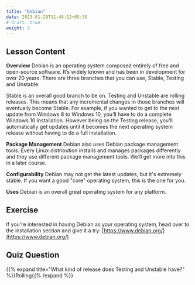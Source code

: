 ```yaml
---
title: "Debian"
date: 2023-01-29T11:46:12+05:30
# draft: true
weight: 3
---
```


## Lesson Content

**Overview**
Debian is an operating system composed entirely of free and open-source software. It’s widely known and has been in development for over 20 years. There are three branches that you can use, Stable, Testing and Unstable.

Stable is an overall good branch to be on. Testing and Unstable are rolling releases. This means that any incremental changes in those branches will eventually become Stable. For example, if you wanted to get to the next update from Windows 8 to Windows 10, you’ll have to do a complete Windows 10 installation. However being on the Testing release, you’ll automatically get updates until it becomes the next operating system release without having to do a full installation.

**Package Management**
Debian also uses Debian package management tools. Every Linux distribution installs and manages packages differently and they use different package management tools. We’ll get more into this in a later course.

**Configurability**
Debian may not get the latest updates, but it's extremely stable. If you want a good "core" operating system, this is the one for you.

**Uses**
Debian is an overall great operating system for any platform.

## Exercise

If you're interested in having Debian as your operating system, head over to the installation section and give it a try: [https://www.debian.org/](https://www.debian.org/)

## Quiz Question

{{% expand title="What kind of release does Testing and Unstable have?" %}}Rolling{{% /expand %}}